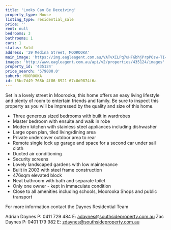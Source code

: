 ```yaml
---
title: 'Looks Can Be Deceiving'
property_type: House
listing_type: residential_sale
price: ''
rent: null
bedrooms: 3
bathrooms: 1
cars: 1
status: Sold
address: '29 Medina Street, MOOROOKA'
main_image: 'https://img.eagleagent.com.au/VATvXILPq7uHFGbhjPrpPOsw-TI=/1280x854/smart/https://s3-us-west-2.amazonaws.com/eagleagent-orig/images/6820726/106055600-image-M.jpg'
images: 'http://www.eagleagent.com.au/api/v2/properties/435124/images'
property_id: '435124'
price_search: '579000.0'
suburb: MOOROOKA
id: f5bc7d49-768b-4f86-8921-67c0d9874f6a
---
```

Set in a lovely street in Moorooka, this home offers an easy living lifestyle and plenty of room to entertain friends and family. Be sure to inspect this property as you will be impressed by the quality and size of this home.

* Three generous sized bedrooms with built in wardrobes
* Master bedroom with ensuite and walk in robe
* Modern kitchen with stainless steel appliances including dishwasher
* Large open plan, tiled living/dining area
* Private undercover outdoor area to rear
* Remote single lock up garage and space for a second car under sail cloth
* Ducted air conditioning
* Security screens
* Lovely landscaped gardens with low maintenance
* Built in 2003 with steel frame construction
* 476sqm elevated block
* Neat bathroom with bath and separate toilet
* Only one owner - kept in immaculate condition
* Close to all amenities including schools, Moorooka Shops and public transport

For more information contact the Daynes Residential Team

Adrian Daynes
P: 0411 729 484
E: adaynes@southsideproperty.com.au
Zac Daynes
P: 0401 179 982
E: zdaynes@southsideproperty.com.au